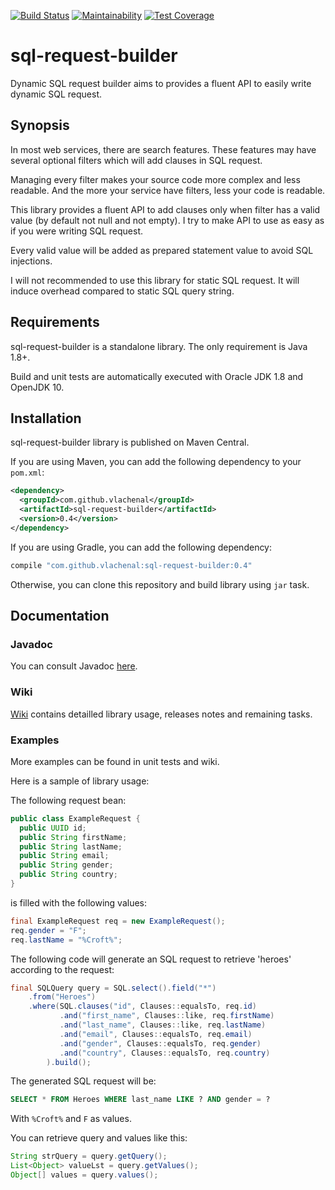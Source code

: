 [![Build Status](https://travis-ci.org/vlachenal/sql-request-builder.svg?branch=master)](https://travis-ci.org/vlachenal/sql-request-builder) [![Maintainability](https://api.codeclimate.com/v1/badges/50db46caf82379434877/maintainability)](https://codeclimate.com/github/vlachenal/sql-request-builder/maintainability) [![Test Coverage](https://api.codeclimate.com/v1/badges/50db46caf82379434877/test_coverage)](https://codeclimate.com/github/vlachenal/sql-request-builder/test_coverage)

# sql-request-builder
Dynamic SQL request builder aims to provides a fluent API to easily write dynamic SQL request.

## Synopsis
In most web services, there are search features. These features may have several optional filters which will add clauses in SQL request.

Managing every filter makes your source code more complex and less readable. And the more your service have filters, less your code is readable.

This library provides a fluent API to add clauses only when filter has a valid value (by default not null and not empty). I try to make API to use as easy as if you were writing SQL request.

Every valid value will be added as prepared statement value to avoid SQL injections.

I will not recommended to use this library for static SQL request. It will induce overhead compared to static SQL query string.

## Requirements
sql-request-builder is a standalone library. The only requirement is Java 1.8+.

Build and unit tests are automatically executed with Oracle JDK 1.8 and OpenJDK 10.

## Installation
sql-request-builder library is published on Maven Central.

If you are using Maven, you can add the following dependency to your `pom.xml`:
```xml
<dependency>
  <groupId>com.github.vlachenal</groupId>
  <artifactId>sql-request-builder</artifactId>
  <version>0.4</version>
</dependency>
```

If you are using Gradle, you can add the following dependency:
```groovy
compile "com.github.vlachenal:sql-request-builder:0.4"
```

Otherwise, you can clone this repository and build library using `jar` task.

## Documentation

### Javadoc
You can consult Javadoc [here](https://vlachenal.github.io/sql-request-builder/index.html?com/github/vlachenal/sql/package-summary.html).

### Wiki
[Wiki](https://github.com/vlachenal/sql-request-builder/wiki) contains detailled library usage, releases notes and remaining tasks.

### Examples
More examples can be found in unit tests and wiki.

Here is a sample of library usage:

The following request bean:
```java
public class ExampleRequest {
  public UUID id;
  public String firstName;
  public String lastName;
  public String email;
  public String gender;
  public String country;
}
```

is filled with the following values:
```java
final ExampleRequest req = new ExampleRequest();
req.gender = "F";
req.lastName = "%Croft%";
```

The following code will generate an SQL request to retrieve 'heroes' according to the request:
```java
final SQLQuery query = SQL.select().field("*")
    .from("Heroes")
    .where(SQL.clauses("id", Clauses::equalsTo, req.id)
           .and("first_name", Clauses::like, req.firstName)
           .and("last_name", Clauses::like, req.lastName)
           .and("email", Clauses::equalsTo, req.email)
           .and("gender", Clauses::equalsTo, req.gender)
           .and("country", Clauses::equalsTo, req.country)
        ).build();
```

The generated SQL request will be:
```sql
SELECT * FROM Heroes WHERE last_name LIKE ? AND gender = ?
```

With `%Croft%` and `F` as values.

You can retrieve query and values like this:
```java
String strQuery = query.getQuery();
List<Object> valueLst = query.getValues();
Object[] values = query.values();
```
